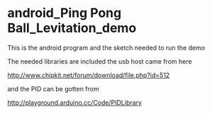 android_Ping Pong Ball_Levitation_demo
====================
This is the android program and the sketch needed to run the demo

The needed libraries are included the usb host came from here

http://www.chipkit.net/forum/download/file.php?id=512

and the PID can be gotten from 

http://playground.arduino.cc/Code/PIDLibrary
